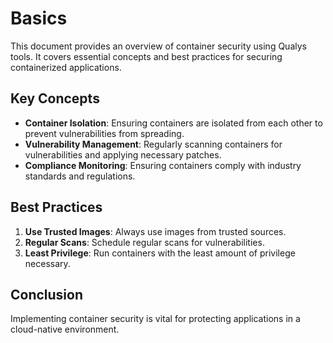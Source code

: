 # Basics

This document provides an overview of container security using Qualys tools. It covers essential concepts and best practices for securing containerized applications.

## Key Concepts
- **Container Isolation**: Ensuring containers are isolated from each other to prevent vulnerabilities from spreading.
- **Vulnerability Management**: Regularly scanning containers for vulnerabilities and applying necessary patches.
- **Compliance Monitoring**: Ensuring containers comply with industry standards and regulations.

## Best Practices
1. **Use Trusted Images**: Always use images from trusted sources.
2. **Regular Scans**: Schedule regular scans for vulnerabilities.
3. **Least Privilege**: Run containers with the least amount of privilege necessary.

## Conclusion
Implementing container security is vital for protecting applications in a cloud-native environment.